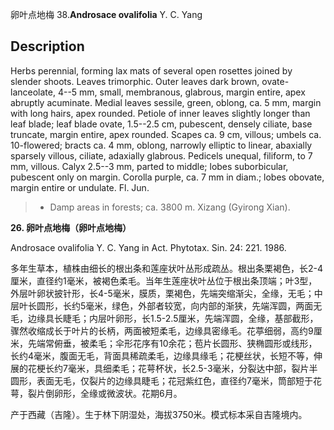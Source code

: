 卵叶点地梅
38.**Androsace ovalifolia** Y. C. Yang

## Description
Herbs perennial, forming lax mats of several open rosettes joined by slender shoots. Leaves trimorphic. Outer leaves dark brown, ovate-lanceolate, 4--5 mm, small, membranous, glabrous, margin entire, apex abruptly acuminate. Medial leaves sessile, green, oblong, ca. 5 mm, margin with long hairs, apex rounded. Petiole of inner leaves slightly longer than leaf blade; leaf blade ovate, 1.5--2.5 cm, pubescent, densely ciliate, base truncate, margin entire, apex rounded. Scapes ca. 9 cm, villous; umbels ca. 10-flowered; bracts ca. 4 mm, oblong, narrowly elliptic to linear, abaxially sparsely villous, ciliate, adaxially glabrous. Pedicels unequal, filiform, to 7 mm, villous. Calyx 2.5--3 mm, parted to middle; lobes suborbicular, pubescent only on margin. Corolla purple, ca. 7 mm in diam.; lobes obovate, margin entire or undulate. Fl. Jun.


> * Damp areas in forests; ca. 3800 m. Xizang (Gyirong Xian).

**26. 卵叶点地梅（卵叶点地梅）**

Androsace ovalifolia Y. C. Yang in Act. Phytotax. Sin. 24: 221. 1986.

多年生草本，植株由细长的根出条和莲座状叶丛形成疏丛。根出条栗褐色，长2-4厘米，直径约1毫米，被褐色柔毛。当年生莲座状叶丛位于根出条顶端；叶3型，外层叶卵状披针形，长4-5毫米，膜质，栗褐色，先端突缩渐尖，全缘，无毛；中层叶长圆形，长约5毫米，绿色，外部者较宽，向内部的渐狭，先端浑圆，两面无毛，边缘具长睫毛；内层叶卵形，长1.5-2.5厘米，先端浑圆，全缘，基部截形，骤然收缩成长于叶片的长柄，两面被短柔毛，边缘具密缘毛。花葶细弱，高约9厘米，先端常俯垂，被柔毛；伞形花序有10余花；苞片长圆形、狭椭圆形或线形，长约4毫米，腹面无毛，背面具稀疏柔毛，边缘具缘毛；花梗丝状，长短不等，伸展的花梗长约7毫米，具细柔毛；花萼杯状，长2.5-3毫米，分裂达中部，裂片半圆形，表面无毛，仅裂片的边缘具睫毛；花冠紫红色，直径约7毫米，筒部短于花萼，裂片倒卵形，全缘或微波状。花期6月。

产于西藏（吉隆）。生于林下阴湿处，海拔3750米。模式标本采自吉隆境内。

